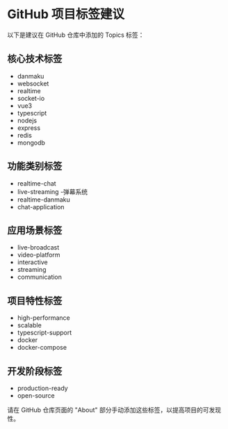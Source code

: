 # GitHub 项目标签建议

以下是建议在 GitHub 仓库中添加的 Topics 标签：

## 核心技术标签
- danmaku
- websocket
- realtime
- socket-io
- vue3
- typescript
- nodejs
- express
- redis
- mongodb

## 功能类别标签
- realtime-chat
- live-streaming
-弹幕系统
- realtime-danmaku
- chat-application

## 应用场景标签
- live-broadcast
- video-platform
- interactive
- streaming
- communication

## 项目特性标签
- high-performance
- scalable
- typescript-support
- docker
- docker-compose

## 开发阶段标签
- production-ready
- open-source

请在 GitHub 仓库页面的 "About" 部分手动添加这些标签，以提高项目的可发现性。